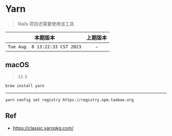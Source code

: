 # Yarn

> Rails 项目还需要使用该工具

|本期版本|上期版本
|:---:|:---:
`Tue Aug  8 13:22:33 CST 2023` | -

## macOS

> `13.5`

```bash
brew install yarn
```



---



```bash
yarn config set registry https://registry.npm.taobao.org
```





## Ref

* <https://classic.yarnpkg.com/>